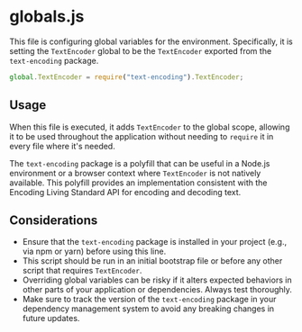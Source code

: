 # globals.js

This file is configuring global variables for the environment. Specifically, it is setting the `TextEncoder` global to be the `TextEncoder` exported from the `text-encoding` package.

```js
global.TextEncoder = require("text-encoding").TextEncoder;
```

## Usage

When this file is executed, it adds `TextEncoder` to the global scope, allowing it to be used throughout the application without needing to `require` it in every file where it's needed.

The `text-encoding` package is a polyfill that can be useful in a Node.js environment or a browser context where `TextEncoder` is not natively available. This polyfill provides an implementation consistent with the Encoding Living Standard API for encoding and decoding text.

## Considerations

- Ensure that the `text-encoding` package is installed in your project (e.g., via npm or yarn) before using this line.
- This script should be run in an initial bootstrap file or before any other script that requires `TextEncoder`.
- Overriding global variables can be risky if it alters expected behaviors in other parts of your application or dependencies. Always test thoroughly.
- Make sure to track the version of the `text-encoding` package in your dependency management system to avoid any breaking changes in future updates.